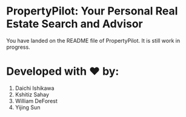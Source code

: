 # PropertyPilot: Your Personal Real Estate Search and Advisor

You have landed on the README file of PropertyPilot. It is still work in progress.

# Developed with :heart: by:

1. Daichi Ishikawa
2. Kshitiz Sahay
3. William DeForest
4. Yijing Sun
